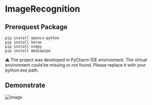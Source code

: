 # ImageRecognition
## Prerequest Package
```
pip install opencv-python
pip install keras
pip install numpy
pip install mediapipe
```
⚠️ The project was developed in PyCharm IDE environment. The virtual environment could be missing or not found. Please replace it with your python.exe path.
## Demonstrate
![image](https://github.com/Clyde2034/ImageRecognition/blob/main/Demo.gif)
